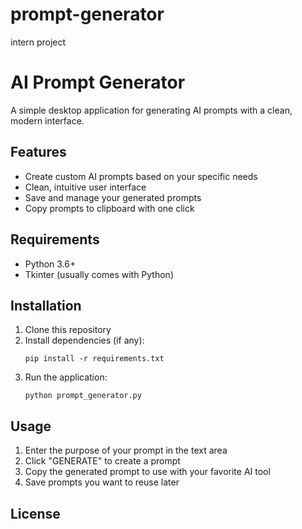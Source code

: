# prompt-generator
intern project
# AI Prompt Generator

A simple desktop application for generating AI prompts with a clean, modern interface.

## Features

- Create custom AI prompts based on your specific needs
- Clean, intuitive user interface
- Save and manage your generated prompts
- Copy prompts to clipboard with one click

## Requirements

- Python 3.6+
- Tkinter (usually comes with Python)

## Installation

1. Clone this repository
2. Install dependencies (if any):
   ```
   pip install -r requirements.txt
   ```
3. Run the application:
   ```
   python prompt_generator.py
   ```

## Usage

1. Enter the purpose of your prompt in the text area
2. Click "GENERATE" to create a prompt
3. Copy the generated prompt to use with your favorite AI tool
4. Save prompts you want to reuse later

## License

